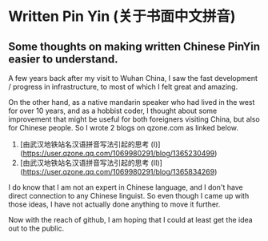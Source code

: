 # Written Pin Yin (关于书面中文拼音)
## Some thoughts on making written Chinese PinYin easier to understand.

A few years back after my visit to Wuhan China, I saw the fast development / progress in infrastructure, to most of which I felt great and amazing.

On the other hand, as a native mandarin speaker who had lived in the west for over 10 years, and as a hobbist coder, I thought about some improvement that might be useful for both foreigners visiting China, but also for Chinese people. So I wrote 2 blogs on qzone.com as linked below.
1. [由武汉地铁站名汉语拼音写法引起的思考 (I)] (https://user.qzone.qq.com/1069980291/blog/1365230499) 
2. [由武汉地铁站名汉语拼音写法引起的思考 (II)] (https://user.qzone.qq.com/1069980291/blog/1365834269)

I do know that I am not an expert in Chinese language, and I don't have direct connection to any Chinese linguist. So even though I came up with those ideas, I have not actually done anything to move it further.

Now with the reach of github, I am hoping that I could at least get the idea out to the public.

